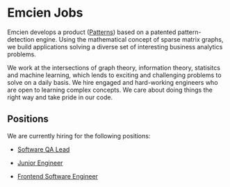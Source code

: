 # Emcien Jobs

Emcien develops a product ([Patterns](http://emcien.com/patterns/)) based on a
patented pattern-detection engine. Using the mathematical concept of sparse
matrix graphs, we build applications solving a diverse set of interesting
business analytics problems.

We work at the intersections of graph theory, information theory, statisitcs
and machine learning, which lends to exciting and challenging problems to solve
on a daily basis. We hire engaged and hard-working engineers who are open to
learning complex concepts. We care about doing things the right way and take
pride in our code.


## Positions

We are currently hiring for the following positions:

* [Software QA Lead](https://github.com/emcien/jobs/blob/master/positions/quality_assurance_lead.md)

* [Junior Engineer](https://github.com/emcien/jobs/blob/master/positions/junior_engineer.md)

* [Frontend Software Engineer](https://github.com/emcien/jobs/blob/master/positions/frontend_engineer.md)
